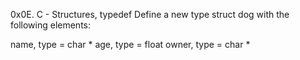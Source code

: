 0x0E. C - Structures, typedef
Define a new type struct dog with the following elements:

name, type = char *
age, type = float
owner, type = char *